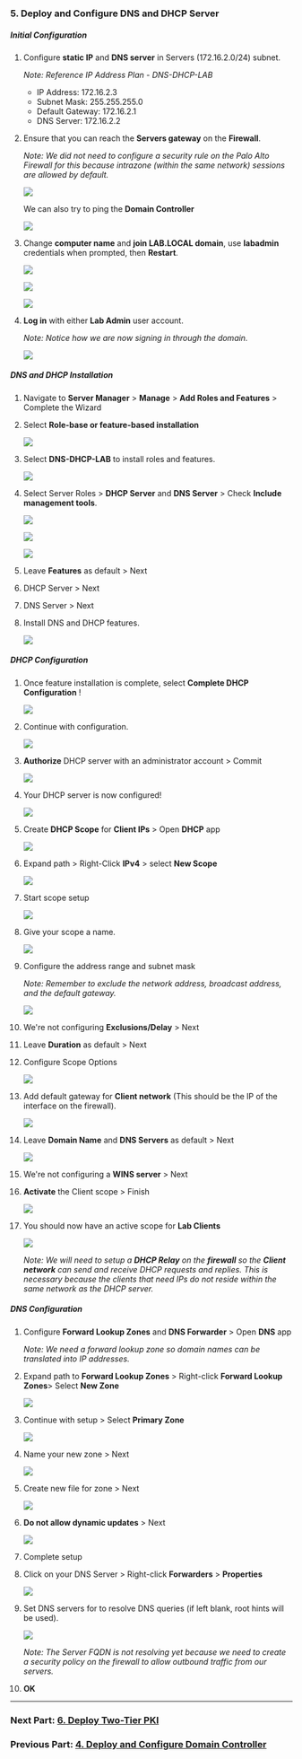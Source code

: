 ### 5. Deploy and Configure DNS and DHCP Server
##### Initial Configuration
1. Configure **static IP** and **DNS server** in Servers (172.16.2.0/24) subnet.

	*Note: Reference IP Address Plan - DNS-DHCP-LAB*
	- IP Address: 172.16.2.3
	- Subnet Mask: 255.255.255.0
	- Default Gateway: 172.16.2.1
	- DNS Server: 172.16.2.2
2. Ensure that you can reach the **Servers gateway** on the **Firewall**.

	*Note: We did not need to configure a security rule on the Palo Alto Firewall for this because intrazone (within the same network) sessions are allowed by default.*

	![](../../screenshots/adpalab-33.png)

	We can also try to ping the **Domain Controller**

	![](../../screenshots/adpalab-354.png)
3. Change **computer name** and **join LAB.LOCAL domain**, use **labadmin** credentials when prompted, then **Restart**.

	![](../../screenshots/adpalab-357.png)

	![](../../screenshots/adpalab-61.png)

	![](../../screenshots/adpalab-399.png)
4. **Log in** with either **Lab Admin** user account.

	*Note: Notice how we are now signing in through the domain.*

	![](../../screenshots/adpalab-11.png)

##### DNS and DHCP Installation
1.  Navigate to **Server Manager** > **Manage** > **Add Roles and Features** > Complete the Wizard
2. Select **Role-base or feature-based installation**

	![](../../screenshots/adpalab-84.png)
3. Select **DNS-DHCP-LAB** to install roles and features.

	![](../../screenshots/adpalab-381.png)
4. Select Server Roles > **DHCP Server** and **DNS Server** > Check **Include management tools**.

	![](../../screenshots/adpalab-05.png)

	![](../../screenshots/adpalab-03.png)

	![](../../screenshots/adpalab-04.png)
5. Leave **Features** as default > Next
6. DHCP Server > Next
7. DNS Server > Next
8. Install DNS and DHCP features.

	![](../../screenshots/adpalab-401.png)

##### DHCP Configuration
1. Once feature installation is complete, select **Complete DHCP Configuration**			!

	![](../../screenshots/adpalab-28.png)
2. Continue with configuration.

	![](../../screenshots/adpalab-39.png)
3. **Authorize** DHCP server with an administrator account > Commit

	![](../../screenshots/adpalab-38.png)
4. Your DHCP server is now configured!

	![](../../screenshots/adpalab-40.png)
5. Create **DHCP Scope** for **Client IPs** > Open **DHCP** app

	![](../../screenshots/adpalab-37.png)
6. Expand path > Right-Click **IPv4** > select **New Scope**

	![](../../screenshots/adpalab-41.png)
7. Start scope setup

	![](../../screenshots/adpalab-49.png)
8. Give your scope a name.

	![](../../screenshots/adpalab-47.png)
9. Configure the address range and subnet mask

	*Note: Remember to exclude the network address, broadcast address, and the default gateway.*

	![](../../screenshots/adpalab-48.png)
10. We're not configuring **Exclusions/Delay** > Next
11.  Leave **Duration** as default > Next
12. Configure Scope Options

	![](../../screenshots/adpalab-43.png)
13. Add default gateway for **Client network** (This should be the IP of the interface on the firewall).

	![](../../screenshots/adpalab-46.png)
14. Leave **Domain Name** and **DNS Servers** as default > Next

	![](../../screenshots/adpalab-44.png)
15. We're not configuring a **WINS server** > Next
16. **Activate** the Client scope > Finish

	![](../../screenshots/adpalab-42.png)
17. You should now have an active scope for **Lab Clients**

	![](../../screenshots/adpalab-45.png)

	*Note: We will need to setup a **DHCP Relay** on the **firewall** so the **Client network** can send and receive DHCP requests and replies. This is necessary because the clients that need IPs do not reside within the same network as the DHCP server.*

##### DNS Configuration
1. Configure **Forward Lookup Zones** and **DNS Forwarder** > Open **DNS** app

	*Note: We need a forward lookup zone so domain names can be translated into IP addresses.*
2. Expand path to **Forward Lookup Zones** > Right-click **Forward Lookup Zones**> Select **New Zone**

	![](../../screenshots/adpalab-56.png)
3. Continue with setup > Select **Primary Zone**

	![](../../screenshots/adpalab-59.png)
4. Name your new zone > Next

	![](../../screenshots/adpalab-58.png)
5. Create new file for zone > Next

	![](../../screenshots/adpalab-57.png)
6. **Do not allow dynamic updates** > Next

	![](../../screenshots/adpalab-60.png)
7. Complete setup
8. Click on your DNS Server > Right-click **Forwarders** > **Properties**

	![](../../screenshots/adpalab-53.png)
9. Set DNS servers for to resolve DNS queries (if left blank, root hints will be used).

	![](../../screenshots/adpalab-52.png)

	*Note: The Server FQDN is not resolving yet because we need to create a security policy on the firewall to allow outbound traffic from our servers.*
10. **OK**

---
### Next Part: [6. Deploy Two-Tier PKI](../6-deploy-two-tier-pki/README.md)
### Previous Part: [4. Deploy and Configure Domain Controller](../4-deploy-configure-dc/README.md)
